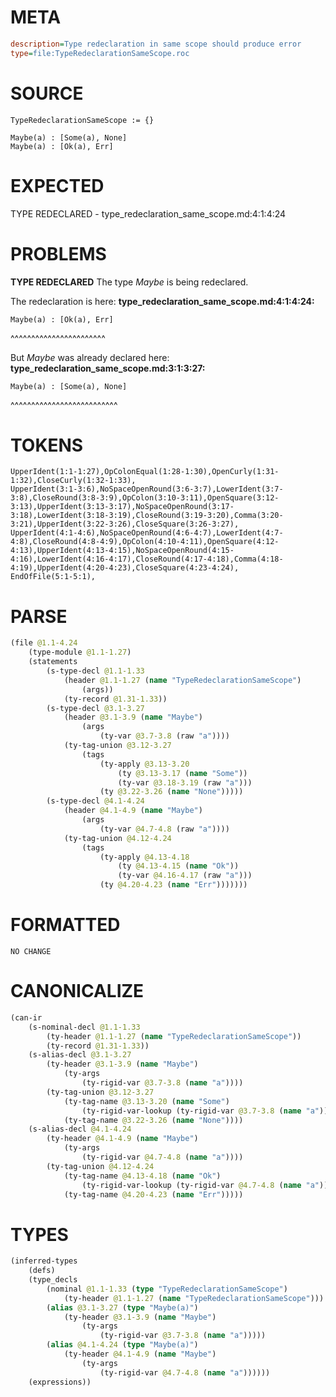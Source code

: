 # META
~~~ini
description=Type redeclaration in same scope should produce error
type=file:TypeRedeclarationSameScope.roc
~~~
# SOURCE
~~~roc
TypeRedeclarationSameScope := {}

Maybe(a) : [Some(a), None]
Maybe(a) : [Ok(a), Err]
~~~
# EXPECTED
TYPE REDECLARED - type_redeclaration_same_scope.md:4:1:4:24
# PROBLEMS
**TYPE REDECLARED**
The type _Maybe_ is being redeclared.

The redeclaration is here:
**type_redeclaration_same_scope.md:4:1:4:24:**
```roc
Maybe(a) : [Ok(a), Err]
```
^^^^^^^^^^^^^^^^^^^^^^^

But _Maybe_ was already declared here:
**type_redeclaration_same_scope.md:3:1:3:27:**
```roc
Maybe(a) : [Some(a), None]
```
^^^^^^^^^^^^^^^^^^^^^^^^^^


# TOKENS
~~~zig
UpperIdent(1:1-1:27),OpColonEqual(1:28-1:30),OpenCurly(1:31-1:32),CloseCurly(1:32-1:33),
UpperIdent(3:1-3:6),NoSpaceOpenRound(3:6-3:7),LowerIdent(3:7-3:8),CloseRound(3:8-3:9),OpColon(3:10-3:11),OpenSquare(3:12-3:13),UpperIdent(3:13-3:17),NoSpaceOpenRound(3:17-3:18),LowerIdent(3:18-3:19),CloseRound(3:19-3:20),Comma(3:20-3:21),UpperIdent(3:22-3:26),CloseSquare(3:26-3:27),
UpperIdent(4:1-4:6),NoSpaceOpenRound(4:6-4:7),LowerIdent(4:7-4:8),CloseRound(4:8-4:9),OpColon(4:10-4:11),OpenSquare(4:12-4:13),UpperIdent(4:13-4:15),NoSpaceOpenRound(4:15-4:16),LowerIdent(4:16-4:17),CloseRound(4:17-4:18),Comma(4:18-4:19),UpperIdent(4:20-4:23),CloseSquare(4:23-4:24),
EndOfFile(5:1-5:1),
~~~
# PARSE
~~~clojure
(file @1.1-4.24
	(type-module @1.1-1.27)
	(statements
		(s-type-decl @1.1-1.33
			(header @1.1-1.27 (name "TypeRedeclarationSameScope")
				(args))
			(ty-record @1.31-1.33))
		(s-type-decl @3.1-3.27
			(header @3.1-3.9 (name "Maybe")
				(args
					(ty-var @3.7-3.8 (raw "a"))))
			(ty-tag-union @3.12-3.27
				(tags
					(ty-apply @3.13-3.20
						(ty @3.13-3.17 (name "Some"))
						(ty-var @3.18-3.19 (raw "a")))
					(ty @3.22-3.26 (name "None")))))
		(s-type-decl @4.1-4.24
			(header @4.1-4.9 (name "Maybe")
				(args
					(ty-var @4.7-4.8 (raw "a"))))
			(ty-tag-union @4.12-4.24
				(tags
					(ty-apply @4.13-4.18
						(ty @4.13-4.15 (name "Ok"))
						(ty-var @4.16-4.17 (raw "a")))
					(ty @4.20-4.23 (name "Err")))))))
~~~
# FORMATTED
~~~roc
NO CHANGE
~~~
# CANONICALIZE
~~~clojure
(can-ir
	(s-nominal-decl @1.1-1.33
		(ty-header @1.1-1.27 (name "TypeRedeclarationSameScope"))
		(ty-record @1.31-1.33))
	(s-alias-decl @3.1-3.27
		(ty-header @3.1-3.9 (name "Maybe")
			(ty-args
				(ty-rigid-var @3.7-3.8 (name "a"))))
		(ty-tag-union @3.12-3.27
			(ty-tag-name @3.13-3.20 (name "Some")
				(ty-rigid-var-lookup (ty-rigid-var @3.7-3.8 (name "a"))))
			(ty-tag-name @3.22-3.26 (name "None"))))
	(s-alias-decl @4.1-4.24
		(ty-header @4.1-4.9 (name "Maybe")
			(ty-args
				(ty-rigid-var @4.7-4.8 (name "a"))))
		(ty-tag-union @4.12-4.24
			(ty-tag-name @4.13-4.18 (name "Ok")
				(ty-rigid-var-lookup (ty-rigid-var @4.7-4.8 (name "a"))))
			(ty-tag-name @4.20-4.23 (name "Err")))))
~~~
# TYPES
~~~clojure
(inferred-types
	(defs)
	(type_decls
		(nominal @1.1-1.33 (type "TypeRedeclarationSameScope")
			(ty-header @1.1-1.27 (name "TypeRedeclarationSameScope")))
		(alias @3.1-3.27 (type "Maybe(a)")
			(ty-header @3.1-3.9 (name "Maybe")
				(ty-args
					(ty-rigid-var @3.7-3.8 (name "a")))))
		(alias @4.1-4.24 (type "Maybe(a)")
			(ty-header @4.1-4.9 (name "Maybe")
				(ty-args
					(ty-rigid-var @4.7-4.8 (name "a"))))))
	(expressions))
~~~

